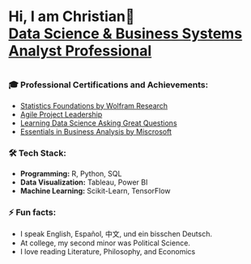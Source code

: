 <h1>Hi, I am Christian👋<br/><a href="https://www.linkedin.com/in/christianlg/"> Data Science & Business Systems Analyst Professional </a> <h1>

<h3>🎓 Professional Certifications and Achievements:</h3>
<ul>
  <li><a href="https://www.linkedin.com/learning/certificates/ab53bfaf3812f652da950fcfdaa855c726621f9eb198daf81b923dd48dc3b3f1?u=2153100" target="_blank" rel="noopener noreferrer">Statistics Foundations by Wolfram Research</a></li>
  
  <li><a href="https://www.linkedin.com/learning/certificates/8634afd3e0964772c6ef62d0d7026336f117cdb94d4ce652265049a663c898b2?u=2153100" target="_blank" rel="noopener noreferrer">Agile Project Leadership</a></li>
  
  <li><a href="https://www.linkedin.com/learning/certificates/4ff7427734fc0037fdece52f645f3bcaee85af611951d2148b8b5bcc88aab7f8?u=2153100" target="_blank" rel="noopener noreferrer">Learning Data Science Asking Great Questions</a></li>
  
 <li><a href="https://www.linkedin.com/learning/certificates/e2808870e7828d799039872ad55908b667682d02bcf5f115ab8a75d0cfe6e2d5?u=2153100" target="_blank" rel="noopener noreferrer">Essentials in Business Analysis by Miscrosoft</a></li>
</ul>

<h3>🛠️ Tech Stack:</h3>
<ul>
  <li><strong>Programming:</strong> R, Python, SQL</li>
  <li><strong>Data Visualization:</strong> Tableau, Power BI</li>
  <li><strong>Machine Learning:</strong> Scikit-Learn, TensorFlow</li>
</ul>

<h3>⚡ Fun facts:</h3>
<ul>
  <li>I speak English, Español, 中文, und ein bisschen Deutsch.</li>
  <li>At college, my second minor was Political Science.</li>
  <li>I love reading Literature, Philosophy, and Economics</li>
</ul>

<!--
**ChristianLG2/ChristianLG2** is a ✨ _special_ ✨ repository because its `README.md` (this file) appears on your GitHub profile.

Here are some ideas to get you started:

- 🔭 I’m currently working on ...
- 🌱 I’m currently learning ...
- 👯 I’m looking to collaborate on ...
- 🤔 I’m looking for help with ...
- 💬 Ask me about ...
- 📫 How to reach me: ...
- 😄 Pronouns: ...
- ⚡ Fun fact: ...
-->
